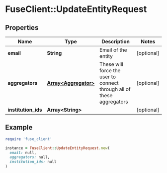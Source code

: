 # FuseClient::UpdateEntityRequest

## Properties

| Name | Type | Description | Notes |
| ---- | ---- | ----------- | ----- |
| **email** | **String** | Email of the entity | [optional] |
| **aggregators** | [**Array&lt;Aggregator&gt;**](Aggregator.md) | These will force the user to connect through all of these aggregators | [optional] |
| **institution_ids** | **Array&lt;String&gt;** |  | [optional] |

## Example

```ruby
require 'fuse_client'

instance = FuseClient::UpdateEntityRequest.new(
  email: null,
  aggregators: null,
  institution_ids: null
)
```


